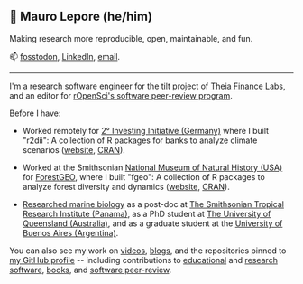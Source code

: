 ## 👋 Mauro Lepore (he/him)

Making research more reproducible, open, maintainable, and fun.

📫 [fosstodon](https://fosstodon.org/@maurolepore), [LinkedIn](https://www.linkedin.com/in/mauro-lepore/), [email](maurolepore@gmail.com).

----

I'm a research software engineer for the [tilt](https://www.tiltsmes.org/)
project of [Theia Finance Labs](https://theiafinance.org), and an editor for [rOpenSci's software
peer-review program](https://ropensci.org/software-review/).

Before I have:

* Worked remotely for [2° Investing Initiative
(Germany)](https://2degrees-investing.org/) where I built "r2dii": A collection
of R packages for banks to analyze climate scenarios
([website](https://pacta.rmi.org/pacta-for-banks-2020/),
[CRAN](https://cran.r-project.org/web/packages/available_packages_by_name.html#available-packages-R)).

* Worked at the Smithsonian [National Museum of Natural History
(USA)](https://naturalhistory.si.edu/) for
[ForestGEO](https://www.forestgeo.si.edu/), where I built "fgeo": A collection
of R packages to analyze forest diversity and dynamics
([website](https://forestgeo.github.io/fgeo/),
[CRAN](https://cran.r-project.org/web/packages/fgeo/index.html)).

* [Researched marine biology](https://www.researchgate.net/profile/Mauro-Lepore)
as a post-doc at [The Smithsonian Tropical Research Institute
(Panama)](https://stri.si.edu/es), as a PhD student at [The University of
Queensland (Australia)](https://www.uq.edu.au/), and as a graduate student at
the [University of Buenos Aires (Argentina)](https://www.uba.ar/).

You can also see my work on
[videos](https://www.youtube.com/playlist?list=PLvgdJdJDL-APbB315sB3Lv_2VP2g0ioFO),
[blogs](https://2degreesinvesting.github.io), and the repositories pinned to [my
GitHub profile](https://github.com/maurolepore) -- including contributions to
[educational](https://cienciadedatos.github.io/datos/) and [research
software](https://docs.ropensci.org/allodb/),
[books](https://devguide.ropensci.org/), and [software
peer-review](https://github.com/ropensci/software-review).
